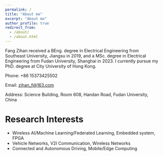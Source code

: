 ```yaml
---
permalink: /
title: "About me"
excerpt: "About me"
author_profile: true
redirect_from: 
  - /about/
  - /about.html
---
```


Fang Zihan received a BEng. degree in Electrical Engineering from Southeast University, Jiangsu in 2019, and a MSc. degree in Electrical Engineering from Fudan University, Shanghai in 2023. I currently pursue my PhD. degree at City University of Hong Kong.

Phone: +86 15373425502

Email: zihan_f@163.com

Address: Science Building, Room 608, Handan Road, Fudan University, China

Research Interests
======
* Wireless AI/Machine Learning/Federated Learning, Embedded system, FPGA
* Vehicle Networks, V2I Communication, Wireless Networks
* Connected and Autonomous Driving, Mobile/Edge Computing
